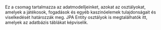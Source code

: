 Ez a csomag tartalmazza az adatmodelljeinket, azokat az osztályokat, amelyek a játékosok, fogadások és egyéb kaszinóelemek tulajdonságait és viselkedését határozzák meg.
JPA Entity osztályok is megtalálhatók itt, amelyek az adatbázis táblákat képviselik.